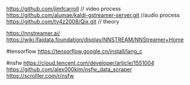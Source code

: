 https://github.com/jimfcarroll  // video process
https://github.com/alumae/kaldi-gstreamer-server.git //audio process
https://github.com/ty4z2008/Qix.git // theory

https://nnstreamer.ai/
https://wiki.lfaidata.foundation/display/NNSTREAM/NNStreamer+Home

#tensorflow
https://tensorflow.google.cn/install/lang_c

#nsfw 
https://cloud.tencent.com/developer/article/1551004
https://github.com/alex000kim/nsfw_data_scraper
https://scrolller.com/r/nsfw

